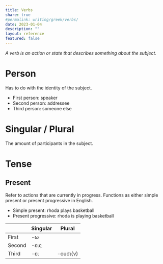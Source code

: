 ```yaml
---
title: Verbs
share: true
#permalink: writing/greek/verbs/
date: 2023-01-04
description: ""
layout: reference
featured: false
---
```


*A verb is an action or state that describes something about the subject.*

# Person
Has to do with the identity of the subject.

- First person: speaker
- Second person: addressee
- Third person: someone else

# Singular / Plural
The amount of participants in the subject.

# Tense

## Present
Refer to actions that are currently in progress. Functions as either simple present or present progressive in English.

- Simple present: rhoda plays basketball
- Present progressive: rhoda is playing basketball

|        | Singular | Plural   |
| ------ | -------- | -------- |
| First  | -ω       |          |
| Second | -εις     |          |
| Third  | -ει      | -ουσι(ν) |
